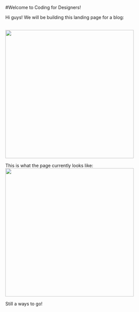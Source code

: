 #Welcome to Coding for Designers!

Hi guys! We will be building this landing page for a blog: 

<br/>

<img src="https://cloud.githubusercontent.com/assets/9708700/10778358/bebf22e6-7cfb-11e5-800e-669bd47e6ddd.png" width="400">

This is what the page currently looks like: 
<br/>
<img src="https://cloud.githubusercontent.com/assets/9708700/10778373/f61accea-7cfb-11e5-8fb0-6c7b019e591f.png" width="400">

Still a ways to go! 
